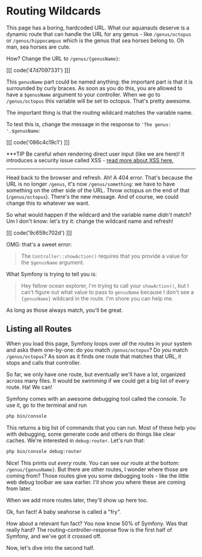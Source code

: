 # Routing Wildcards

This page has a boring, hardcoded URL. What our aquanauts deserve is a dynamic route
that can handle the URL for any genus - like `/genus/octopus` or  `/genus/hippocampus`
which is the genus that sea horses belong to. Oh man, sea horses are cute. 

How? Change the URL to `/genus/{genusName}`:

[[[ code('47d7097331') ]]]

This `genusName` part could be named anything: the important part is that it is surrounded
by curly braces. As soon as you do this, you are allowed to have a `$genusName` argument
to your controller. When we go to `/genus/octopus` this variable will be set to octopus.
That's pretty awesome.

The important thing is that the routing wildcard matches the variable name.

To test this is, change the message in the response to `'The genus: '.$genusName`:

[[[ code('086c4c19c1') ]]]

***TIP
Be careful when rendering direct user input (like we are here)! It introduces a security
issue called XSS - [read more about XSS here.](https://www.owasp.org/index.php/Cross-site_Scripting_%28XSS%29)
***

Head back to the browser and refresh. Ah! A 404 error. That's because the URL is
no longer `/genus`, it's now `/genus/something`: we have to have something on the
other side of the URL. Throw octopus on the end of that (`/genus/octopus`). There's
the new message. And of course, we could change this to whatever we want. 

So what would happen if the wildcard and the variable name *didn't* match? Um I don't
know: let's try it: change the wildcard name and refresh!

[[[ code('9c659c702d') ]]]

OMG: that's a sweet error:

> The `Controller::showAction()` requires that you provide a value for the `$genusName` argument.

What Symfony is trying to tell you is:

> Hey fellow ocean explorer, I'm trying to call your `showAction()`, but I can't figure out
  what value to pass to `genusName` because I don't see a `{genusName}` wildcard in the
  route. I'm shore you can help me.

As long as those always match, you'll be great.

## Listing all Routes

When you load this page, Symfony loops over *all* the routes in your system and asks
them one-by-one: do you match `/genus/octopus`? Do *you* match `/genus/octopus`?
As soon as it finds *one* route that matches that URL, it stops and calls that controller.

So far, we only have one route, but eventually we'll have a lot, organized across
many files. It would be *swimming* if we could get a big list of every route. Ha!
We can!

Symfony comes with an awesome debugging tool called the console. To use it, go to
the terminal and run

```bash
php bin/console
```

This returns a big list of commands that you can run. Most of these help you with
debugging, some generate code and others do things like clear caches. We're interested
in `debug:router`. Let's run that:

```bash
php bin/console debug:router
```

Nice! This prints out *every* route. You can see our route at the bottom:
`/genus/{genusName}`. But there are other routes, I wonder where those are coming
from? Those routes give you some debugging tools - like the little web debug toolbar
we saw earlier. I'll show you where these are coming from later.

When we add more routes later, they'll show up here too.

Ok, fun fact! A baby seahorse is called a "fry".

How about a relevant fun fact? You now know 50% of Symfony. Was that really hard?
The routing-controller-response flow is the first half of Symfony, and we've got
it crossed off. 

Now, let's dive into the second half. 
